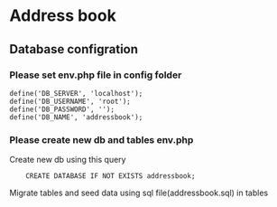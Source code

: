 # Address book

## Database configration

### Please set env.php file in config folder

```
define('DB_SERVER', 'localhost');
define('DB_USERNAME', 'root');
define('DB_PASSWORD', '');
define('DB_NAME', 'addressbook');
```

### Please create new db and tables env.php

Create new db using this query
```
    CREATE DATABASE IF NOT EXISTS addressbook;
```
Migrate tables and seed data using sql file(addressbook.sql) in tables